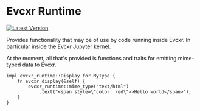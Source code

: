 # Evcxr Runtime

[![Latest Version](https://img.shields.io/crates/v/evcxr_runtime.svg)](https://crates.io/crates/evcxr_runtime)

Provides functionality that may be of use by code running inside Evcxr. In
particular inside the Evcxr Jupyter kernel.

At the moment, all that's provided is functions and traits for emitting
mime-typed data to Evcxr.

```
impl evcxr_runtime::Display for MyType {
    fn evcxr_display(&self) {
        evcxr_runtime::mime_type("text/html")
            .text("<span style=\"color: red\">>Hello world</span>");
    }
}
```
